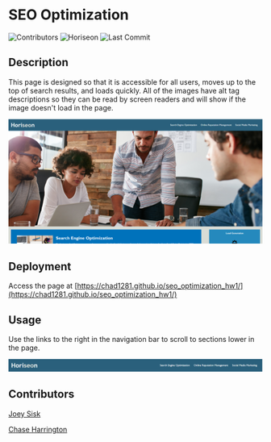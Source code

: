 # SEO Optimization

![Contributors](https://img.shields.io/github/contributors/chad1281/seo_optimization_hw1)
![Horiseon](https://img.shields.io/website?down_message=offline&up_message=online&url=https%3A%2F%2Fchad1281.github.io%2Fseo_optimization_hw1%2F)
![Last Commit](https://img.shields.io/github/last-commit/chad1281/seo_optimization_hw1)

## Description

This page is designed so that it is accessible for all users, moves up to the top of search results, and loads quickly. All of the images have alt tag descriptions so they can be read by screen readers and will show if the image doesn't load in the page.

![Image of Horiseon Home Page](https://github.com/Chad1281/seo_optimization_hw1/blob/master/assets/images/Homepage.png)

## Deployment

Access the page at [https://chad1281.github.io/seo_optimization_hw1/](https://chad1281.github.io/seo_optimization_hw1/)

## Usage

Use the links to the right in the navigation bar to scroll to sections lower in the page.

![Image of the navigation bar](https://github.com/Chad1281/seo_optimization_hw1/blob/master/assets/images/Nav_bar.png)

## Contributors

[Joey Sisk](https://github.com/fuddafudda)

[Chase Harrington](https://github.com/Harrichas)